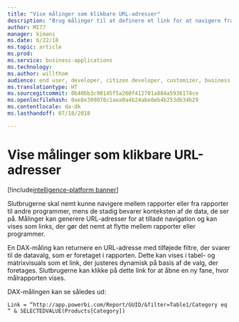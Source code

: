 ```yaml
---
title: "Vise målinger som klikbare URL-adresser"
description: "Brug målinger til at definere et link for at navigere fra en rapport til en anden webadresse."
author: MI77
manager: kimani
ms.date: 6/22/18
ms.topic: article
ms.prod: 
ms.service: business-applications
ms.technology: 
ms.author: willthom
audience: end user, developer, citizen developer, customizer, business analyst, IT pro
ms.translationtype: HT
ms.sourcegitcommit: 0b40bb3c98145f5a260f412701a884a5936174ce
ms.openlocfilehash: 0ae8e309078c1aea0a4b24abe8eb4b253db34b29
ms.contentlocale: da-dk
ms.lasthandoff: 07/18/2018

---
```


# <a name="show-measures-as-clickable-urls"></a>Vise målinger som klikbare URL-adresser

[!include[intelligence-platform banner](../../includes/intelligence-platform.md)]

Slutbrugerne skal nemt kunne navigere mellem rapporter eller fra rapporter til andre programmer, mens de stadig bevarer konteksten af de data, de ser på. Målinger kan generere URL-adresser for at tillade navigation og kan vises som links, der gør det nemt at flytte mellem rapporter eller programmer.

En DAX-måling kan returnere en URL-adresse med tilføjede filtre, der svarer til de datavalg, som er foretaget i rapporten. Dette kan vises i tabel- og matrixvisuals som et link, der justeres dynamisk på basis af de valg, der foretages. Slutbrugerne kan klikke på dette link for at åbne en ny fane, hvor målrapporten vises.

DAX-målingen kan se således ud:

`Link = “http://app.powerbi.com/Report/GUID/&filter=Table1/Category eq “ & SELECTEDVALUE(Products[Category])`

<!--
### Who uses this feature
This feature is intended for end users, developers, citizen developers, customizers, business analysts, and IT pros. No additional setup is required.
## Status
### Development status
In development
#### Target timeframe
October ‘18
-->

